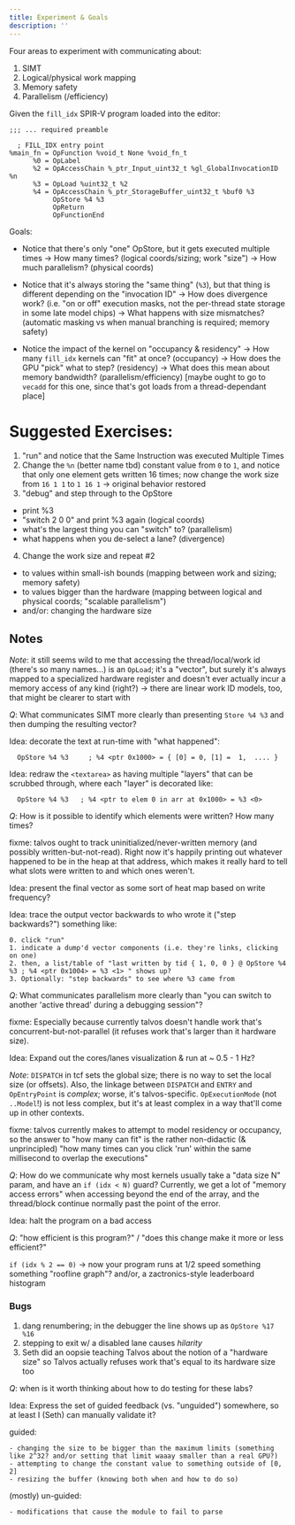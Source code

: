 ```yaml
---
title: Experiment & Goals
description: ''
---
```


Four areas to experiment with communicating about:

1. SIMT
2. Logical/physical work mapping
3. Memory safety
4. Parallelism (/efficiency)


Given the `fill_idx` SPIR-V program loaded into the editor:


```
;;; ... required preamble

  ; FILL_IDX entry point
%main_fn = OpFunction %void_t None %void_fn_t
      %0 = OpLabel
      %2 = OpAccessChain %_ptr_Input_uint32_t %gl_GlobalInvocationID %n
      %3 = OpLoad %uint32_t %2
      %4 = OpAccessChain %_ptr_StorageBuffer_uint32_t %buf0 %3
           OpStore %4 %3
           OpReturn
           OpFunctionEnd
```

Goals:

- Notice that there's only "one" OpStore, but it gets executed multiple times
  -> How many times? (logical coords/sizing; work "size")
  -> How much parallelism? (physical coords)

- Notice that it's always storing the "same thing" (`%3`), but that thing is different depending on the "invocation ID"
  -> How does divergence work? (i.e. "on or off" execution masks, not the per-thread state storage in some late model chips)
  -> What happens with size mismatches? (automatic masking vs when manual branching is required; memory safety)

- Notice the impact of the kernel on "occupancy & residency"
  -> How many `fill_idx` kernels can "fit" at once? (occupancy)
  -> How does the GPU "pick" what to step? (residency)
  -> What does this mean about memory bandwidth? (parallelism/efficiency) [maybe ought to go to `vecadd` for this one, since that's got loads from a thread-dependant place]


# Suggested Exercises:

1. "run" and notice that the Same Instruction was executed Multiple Times
2. Change the `%n` (better name tbd) constant value from `0` to `1`, and notice that only one element gets written 16 times; now change the work size from `16 1 1` to `1 16 1` -> original behavior restored
3. "debug" and step through to the OpStore
  - print %3
  - "switch 2 0 0" and print %3 again (logical coords)
  - what's the largest thing you can "switch" to? (parallelism)
  - what happens when you de-select a lane? (divergence)
4. Change the work size and repeat #2
  - to values within small-ish bounds (mapping between work and sizing; memory safety)
  - to values bigger than the hardware (mapping between logical and physical coords; "scalable parallelism")
  - and/or: changing the hardware size


## Notes

*Note*: it still seems wild to me that accessing the thread/local/work id (there's so many names...) is an `OpLoad`; it's a "vector", but surely it's always mapped to a specialized hardware register and doesn't ever actually incur a memory access of any kind (right?)
  -> there are linear work ID models, too, that might be clearer to start with

*Q*: What communicates SIMT more clearly than presenting `Store %4 %3` and then dumping the resulting vector?


Idea: decorate the text at run-time with "what happened":

```
  OpStore %4 %3     ; %4 <ptr 0x1000> = { [0] = 0, [1] =  1,  .... }
```

Idea: redraw the `<textarea>` as having multiple "layers" that can be scrubbed through, where each "layer" is decorated like:


```
  OpStore %4 %3   ; %4 <ptr to elem 0 in arr at 0x1000> = %3 <0>
```

*Q*: How is it possible to identify which elements were written? How many times?

fixme: talvos ought to track uninitialized/never-written memory (and possibly written-but-not-read). Right now it's happily printing out whatever happened to be in the heap at that address, which makes it really hard to tell what slots were written to and which ones weren't.

Idea: present the final vector as some sort of heat map based on write frequency?

Idea: trace the output vector backwards to who wrote it ("step backwards?")
  something like:

    0. click "run"
    1. indicate a dump'd vector components (i.e. they're links, clicking on one)
    2. then, a list/table of "last written by tid { 1, 0, 0 } @ OpStore %4 %3 ; %4 <ptr 0x1004> = %3 <1> " shows up?
    3. Optionally: "step backwards" to see where %3 came from

*Q*: What communicates parallelism more clearly than "you can switch to another 'active thread' during a debugging session"?

fixme: Especially because currently talvos doesn't handle work that's concurrent-but-not-parallel (it refuses work that's larger than it hardware size).

Idea: Expand out the cores/lanes visualization & run at ~ 0.5 - 1 Hz?

*Note*: `DISPATCH` in tcf sets the global size; there is no way to set the local size (or offsets). Also, the linkage between `DISPATCH` and `ENTRY` and `OpEntryPoint` is _complex_; worse, it's talvos-specific. `OpExecutionMode` (not `..Model`!) is not less complex, but it's at least complex in a way that'll come up in other contexts.

fixme: talvos currently makes to attempt to model residency or occupancy, so the answer to "how many can fit" is the rather non-didactic (& unprincipled) "how many times can you click 'run' within the same millisecond to overlap the executions"

*Q*: How do we communicate why most kernels usually take a "data size N" param, and have an `if (idx < N)` guard? Currently, we get a lot of "memory access errors" when accessing beyond the end of the array, and the thread/block continue normally past the point of the error.

Idea: halt the program on a bad access

*Q*: "how efficient is this program?" / "does this change make it more or less efficient?"

  `if (idx % 2 == 0)` -> now your program runs at 1/2 speed
  something something "roofline graph"?
  and/or, a zactronics-style leaderboard histogram

### Bugs

1. dang renumbering; in the debugger the line shows up as `OpStore %17 %16`
2. stepping to exit w/ a disabled lane causes _hilarity_
3. Seth did an oopsie teaching Talvos about the notion of a "hardware size" so Talvos actually refuses work that's equal to its hardware size too

*Q*: when is it worth thinking about how to do testing for these labs?

Idea: Express the set of guided feedback (vs. "unguided") somewhere, so at least I (Seth) can manually validate it?

  guided:

    - changing the size to be bigger than the maximum limits (something like 2^32? and/or setting that limit waaay smaller than a real GPU?)
    - attempting to change the constant value to something outside of [0, 2]
    - resizing the buffer (knowing both when and how to do so)

  (mostly) un-guided:

    - modifications that cause the module to fail to parse
